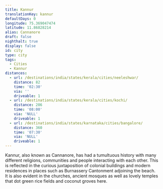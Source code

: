 ```yaml
---
title: Kannur
translationKey: kannur
defaultDays: 0
longitude: 75.369047474
latitude: 11.86828214
alias: Cannanore
draft: false
nighthalt: true
display: false
id: city
type: city
tags:
  - Cities
  - Kannur
distances:
  - url: /destinations/india/states/kerala/cities/neeleshwar/
    distance: 82
    time: '02:30'
    via: ''
    driveable: 1
  - url: /destinations/india/states/kerala/cities/kochi/
    distance: 286
    time: '08:00'
    via: 'NULL'
    driveable: 1
  - url: /destinations/india/states/karnataka/cities/bangalore/
    distance: 360
    time: '07:30'
    via: 'NULL'
    driveable: 1
---
```






















Kannur, also known as Cannanore, has had a tumultuous history with many different religions, communities and people interacting with each other. This is reflected in the curious juxtaposition of colonial buildings and modern residences in places such as Burnassery Cantonment adjoining the beach. It is also evident in the churches, ancient mosques as well as lovely temples that dot green rice fields and coconut groves here.